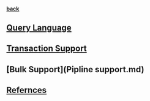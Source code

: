 #### [back](../Mongo_Main.md)


## [Query Language](commands.md)

## [Transaction Support](transaction_support.md)

## [Bulk Support](Pipline support.md)

## [Refernces](refernces.md)